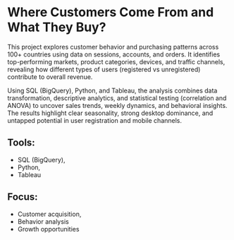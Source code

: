 # Where Customers Come From and What They Buy?

This project explores customer behavior and purchasing patterns across 100+ countries using data on sessions, accounts, and orders.
It identifies top-performing markets, product categories, devices, and traffic channels, revealing how different types of users (registered vs unregistered) contribute to overall revenue.

Using SQL (BigQuery), Python, and Tableau, the analysis combines data transformation, descriptive analytics, and statistical testing (correlation and ANOVA) to uncover sales trends, weekly dynamics, and behavioral insights.
The results highlight clear seasonality, strong desktop dominance, and untapped potential in user registration and mobile channels.

## Tools: 
- SQL (BigQuery), 
- Python, 
- Tableau

## Focus: 
- Customer acquisition, 
- Behavior analysis
- Growth opportunities
